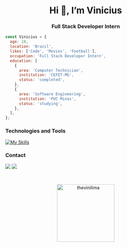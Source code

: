 <h1 align="center">Hi 👋, I’m Vinicius</h1>
<h3 align="center">Full Stack Developer Intern</h3>

```js
const Vinicius = {
  age: 18,
  location: 'Brazil',
  likes: ['Code', 'Movies', 'Football'],
  occupation: 'Full Stack Developer Intern',
  education: [
    {
      area: 'Computer Technician',
      institution: 'CEFET-MG',
      status: 'completed',
    },
    {
      area: 'Software Engineering',
      institution: 'PUC Minas',
      status: 'studying',
    },
  ],
};
```

### Technologies and Tools

[![My Skills](https://skillicons.dev/icons?i=js,ts,react,nodejs,css,html,java,py,git,docker)](https://skillicons.dev)


### Contact
<p>
  <a href="https://www.linkedin.com/in/vinicius-assis-lima" target="_blank"><img src="https://img.shields.io/badge/-LinkedIn-%230077B5?style=for-the-badge&logo=linkedin&logoColor=white" target="_blank"></a>
  <a href = "mailto:limavini@protonmail.com"><img src="https://img.shields.io/badge/ProtonMail-8B89CC?style=for-the-badge&logo=protonmail&logoColor=white" target="_blank"></a>
</p>

<br>

<p align="center">
  <a href="https://github.com/thevinilima">
    <img height="180em" src="https://github-readme-stats.vercel.app/api?username=thevinilima&show_icons=true&include_all_commits=true&count_private=true&theme=omni" alt="thevinilima" />
<!--     &nbsp;
    <img height="180em" src="https://github-readme-stats-eight-theta.vercel.app/api/top-langs/?username=thevinilima&layout=compact&langs_count=8&theme=omni"/> -->
  </a>
</p>
